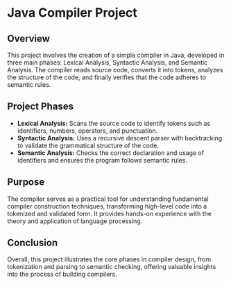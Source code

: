 <!DOCTYPE html>
<html lang="en">
<head>
  <meta charset="UTF-8">
</head>
<body>
  <h1>Java Compiler Project</h1>

  <h2>Overview</h2>
  <p>
    This project involves the creation of a simple compiler in Java, developed in three main phases: Lexical Analysis, Syntactic Analysis, and Semantic Analysis. The compiler reads source code, converts it into tokens, analyzes the structure of the code, and finally verifies that the code adheres to semantic rules.
  </p>

  <h2>Project Phases</h2>
  <ul>
    <li>
      <strong>Lexical Analysis:</strong> Scans the source code to identify tokens such as identifiers, numbers, operators, and punctuation.
    </li>
    <li>
      <strong>Syntactic Analysis:</strong> Uses a recursive descent parser with backtracking to validate the grammatical structure of the code.
    </li>
    <li>
      <strong>Semantic Analysis:</strong> Checks the correct declaration and usage of identifiers and ensures the program follows semantic rules.
    </li>
  </ul>

  <h2>Purpose</h2>
  <p>
    The compiler serves as a practical tool for understanding fundamental compiler construction techniques, transforming high-level code into a tokenized and validated form. It provides hands-on experience with the theory and application of language processing.
  </p>

  <h2>Conclusion</h2>
  <p>
    Overall, this project illustrates the core phases in compiler design, from tokenization and parsing to semantic checking, offering valuable insights into the process of building compilers.
  </p>
</body>
</html>
